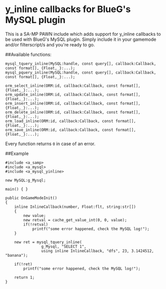 # y_inline callbacks for BlueG's MySQL plugin
This is a SA-MP PAWN include which adds support for y_inline callbacks to be used with BlueG's MySQL plugin. Simply include it in your gamemode and/or filterscript/s and you're ready to go.

##Available functions:
```pawn
mysql_tquery_inline(MySQL:handle, const query[], callback:Callback, const format[], {Float,_}:...);
mysql_pquery_inline(MySQL:handle, const query[], callback:Callback, const format[], {Float,_}:...);

orm_select_inline(ORM:id, callback:Callback, const format[], {Float,_}:...);
orm_update_inline(ORM:id, callback:Callback, const format[], {Float,_}:...);
orm_insert_inline(ORM:id, callback:Callback, const format[], {Float,_}:...);
orm_delete_inline(ORM:id, callback:Callback, const format[], {Float,_}:...);
orm_load_inline(ORM:id, callback:Callback, const format[], {Float,_}:...);
orm_save_inline(ORM:id, callback:Callback, const format[], {Float,_}:...);
```
Every function returns `0` in case of an error.

##Example
```pawn
#include <a_samp>
#include <a_mysql>
#include <a_mysql_yinline>

new MySQL:g_Mysql;

main() { }

public OnGameModeInit()
{
 	inline InlineCallback(number, Float:flt, string:str[])
 	{
 	    new value;
		new retval = cache_get_value_int(0, 0, value);
		if(!retval)
			printf("some error happened, check the MySQL log!");
 	}
	
 	new ret = mysql_tquery_inline(
				g_Mysql, "SELECT 1", 
				using inline InlineCallback, "dfs", 23, 3.1424512, "banana");
		
	if(!ret)
		printf("some error happened, check the MySQL log!");
	
	return 1;
}
```
